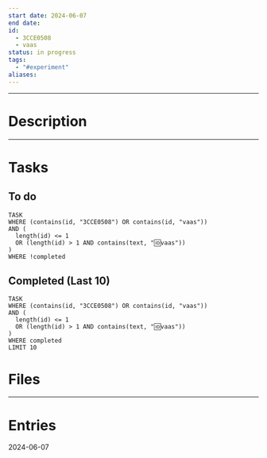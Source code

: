 ```yaml
---
start date: 2024-06-07
end date: 
id:
  - 3CCE0508
  - vaas
status: in progress
tags:
  - "#experiment"
aliases:
---
```

---
# Description


---
# Tasks
## To do
```dataview
TASK
WHERE (contains(id, "3CCE0508") OR contains(id, "vaas"))
AND (
  length(id) <= 1 
  OR (length(id) > 1 AND contains(text, "🆔vaas"))
)
WHERE !completed
```
## Completed (Last 10)
```dataview
TASK
WHERE (contains(id, "3CCE0508") OR contains(id, "vaas"))
AND (
  length(id) <= 1 
  OR (length(id) > 1 AND contains(text, "🆔vaas"))
)
WHERE completed
LIMIT 10
```
# Files


---
# Entries
2024-06-07